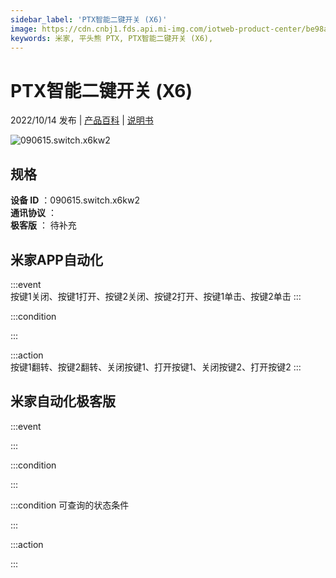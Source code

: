 ```yaml
---
sidebar_label: 'PTX智能二键开关 (X6)'
image: https://cdn.cnbj1.fds.api.mi-img.com/iotweb-product-center/be98a0be3e680681df3297a028622c38_1662536351260.png?GalaxyAccessKeyId=AKVGLQWBOVIRQ3XLEW&Expires=9223372036854775807&Signature=ljJ4Sch8Ko6vfxEtnYl7WawB3ts=
keywords: 米家, 平头熊 PTX, PTX智能二键开关 (X6), 
---
```

# PTX智能二键开关 (X6)

2022/10/14 发布 | [产品百科](https://home.mi.com/webapp/content/baike/product/index.html?model=090615.switch.x6kw2/) | [说明书](https://home.mi.com/views/introduction.html?model=090615.switch.x6kw2&region=cn)

![090615.switch.x6kw2](https://cdn.cnbj1.fds.api.mi-img.com/iotweb-product-center/be98a0be3e680681df3297a028622c38_1662536351260.png?GalaxyAccessKeyId=AKVGLQWBOVIRQ3XLEW&Expires=9223372036854775807&Signature=ljJ4Sch8Ko6vfxEtnYl7WawB3ts=)

## 规格  
> 
**设备 ID** ：090615.switch.x6kw2  
**通讯协议** ：  
**极客版**  ： 待补充 


## 米家APP自动化  

:::event  
按键1关闭、按键1打开、按键2关闭、按键2打开、按键1单击、按键2单击
:::

:::condition  

:::

:::action   
按键1翻转、按键2翻转、关闭按键1、打开按键1、关闭按键2、打开按键2
:::

## 米家自动化极客版  

:::event  

:::

:::condition  

:::

:::condition 可查询的状态条件  

:::

:::action  

:::

        
